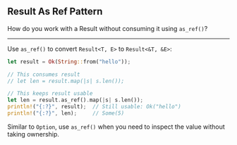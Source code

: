 ## Result As Ref Pattern

How do you work with a Result without consuming it using `as_ref()`?

---

Use `as_ref()` to convert `Result<T, E>` to `Result<&T, &E>`:

```rust
let result = Ok(String::from("hello"));

// This consumes result
// let len = result.map(|s| s.len());

// This keeps result usable
let len = result.as_ref().map(|s| s.len());
println!("{:?}", result);  // Still usable: Ok("hello")
println!("{:?}", len);     // Some(5)
```

Similar to `Option`, use `as_ref()` when you need to inspect the value without taking ownership.

